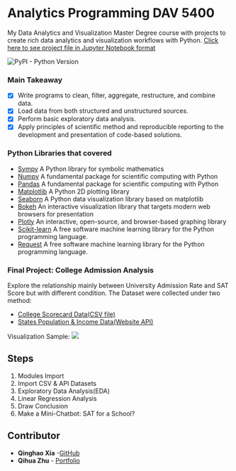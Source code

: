 # Analytics Programming DAV 5400

My Data Analytics and Visualization Master Degree course with projects to create rich data analytics and visualization workflows with Python.
[Click here to see project file in Jupyter Notebook format](https://github.com/Johnnydaszhu/DAV-5400/blob/master/College%20Admission%20Analysis%20Python%20Project.ipynb)



![PyPI - Python Version](https://img.shields.io/pypi/pyversions/numpy.svg)

### Main Takeaway

- [x] Write programs to clean, filter, aggregate, restructure, and combine data.
- [x] Load data from both structured and unstructured sources.
- [x] Perform basic exploratory data analysis.
- [x] Apply principles of scientific method and reproducible reporting to the development
and presentation of code-based solutions.

### Python Libraries that covered

- [Sympy](https://www.sympy.org/en/index.html) A Python library for symbolic mathematics
- [Numpy](https://www.numpy.org) A fundamental package for scientific computing with Python
- [Pandas](https://pandas.pydata.org) A fundamental package for scientific computing with Python
- [Matplotlib](https://matplotlib.org) A Python 2D plotting library
- [Seaborn](https://seaborn.pydata.org) A Python data visualization library based on matplotlib
- [Bokeh](https://bokeh.pydata.org) An interactive visualization library that targets modern web browsers for presentation
- [Plotly](https://plot.ly) An interactive, open-source, and browser-based graphing library 
- [Scikit-learn](http://scikit-learn.github.io/stable) A free software machine learning library for the Python programming language.
- [Request](http://scikit-learn.github.io/stable) A free software machine learning library for the Python programming language.


### Final Project: College Admission Analysis 

Explore the relationship mainly between University Admission Rate and SAT Score but with different condition.
The Dataset were collected under two method:
- [College Scorecard Data(CSV file)](https://api.census.gov/data/2017/)
- [States Population & Income Data(Website API)](https://api.census.gov/data/2017/)

Visualization Sample:
![](https://github.com/Johnnydaszhu/DAV-5400/blob/master/2016-17%20US%20Colleges%20Admission%20Rate%20by%20State%3Cbr%3E(Hover%20for%20Details).png)

## Steps

1. Modules Import
2. Import CSV & API Datasets
3. Exploratory Data Analysis(EDA)
4. Linear Regression Analysis
5. Draw Conclusion
6. Make a Mini-Chatbot: SAT for a School?


## Contributor

* **Qinghao Xia** -[GitHub](https://github.com/qxia2)
* **Qihua Zhu**  - [Portfolio](www.qihuazhu.com)

